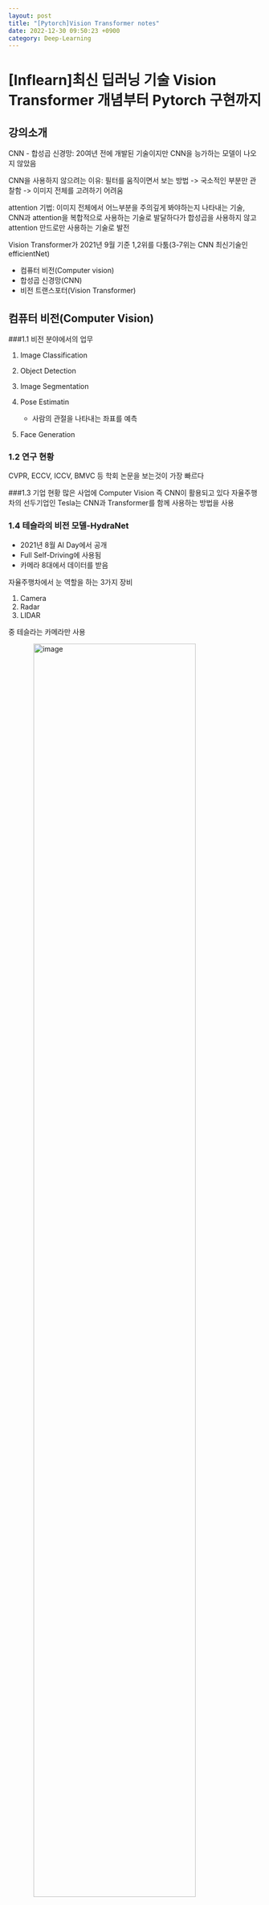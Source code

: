 ```yaml
---
layout: post
title: "[Pytorch]Vision Transformer notes"
date: 2022-12-30 09:50:23 +0900
category: Deep-Learning
---
```

# [Inflearn]최신 딥러닝 기술 Vision Transformer 개념부터 Pytorch 구현까지


## 강의소개
CNN - 합성곱 신경망: 20여년 전에 개발된 기술이지만 CNN을 능가하는 모델이 나오지 않았음

CNN을 사용하지 않으려는 이유: 필터를 움직이면서 보는 방법 -> 국소적인 부분만 관찰함 -> 이미지 전체를 고려하기 어려움 

attention 기법: 이미지 전체에서 어느부분을 주의깊게 봐야하는지 나타내는 기술, CNN과 attention을 복합적으로 사용하는 기술로 발달하다가 합성곱을 사용하지 않고 attention 만드로만 사용하는 기술로 발전

Vision Transformer가 2021년 9월 기준 1,2위를 다툼(3-7위는 CNN 최신기술인 efficientNet)

- 컴퓨터 비전(Computer vision)
- 합성곱 신경망(CNN)
- 비전 트랜스포터(Vision Transformer)

## 컴퓨터 비전(Computer Vision)

###1.1 비전 분야에서의 업무
1. Image Classification
2. Object Detection
3. Image Segmentation
4. Pose Estimatin

	- 사람의 관절을 나타내는 좌표를 예측
	
5.  Face Generation

### 1.2 연구 현황
CVPR, ECCV, ICCV, BMVC 등 학회 논문을 보는것이 가장 빠르다

###1.3 기업 현황
많은 사업에 Computer Vision 즉 CNN이 활용되고 있다
자율주행차의 선두기업인 Tesla는 CNN과 Transformer를 함께 사용하는 방법을 사용

### 1.4 테슬라의 비전 모델-HydraNet
- 2021년 8월 AI Day에서 공개
- Full Self-Driving에 사용됨
- 카메라 8대에서 데이터를 받음

자율주행차에서 눈 역할을 하는 3가지 장비
1. Camera
2. Radar
3. LIDAR

중 테슬라는 카메라만 사용

<img width="80%" alt="image" src="https://user-images.githubusercontent.com/99532836/210026343-bdc026ce-389d-4874-a38e-0d782d230c83.png" style="display:block; margin-left:auto; margin-right: auto;">

장점
1. 하나의 백보드를 사용하기 떄문에 효율적
2. Head마다 떼서 Tuning이 가능함
3. 멀티스킬 피쳐부분에서 별도 저장이 가능

왜 이미지 처리에 Transformer을 사용하였는가?
동일한 물체를 찍더라도 카메라 위치에 따라 다르게 보임
->이미지 스페이스에서 위치를 나타내는 포지셔널 임베디드 메트릭스를 사용

- CNNs + Transformer

## 합성곱 신경망(CNN)

### 2.1 합성곱 신경망
- AlexNet(2012)
- VGGNet(2014)
- ResNet(2015)
- DenseNet(2016)
- NasNet(2018)
- EfficientNet(2020)

EfficientNet: Rethinking Model Scaling for Convolutionla Neural Networks

<img width="80%" alt="image" src="https://user-images.githubusercontent.com/99532836/210166435-3ef32ad7-be57-4a29-9fdf-88e1202ba853.png" style="display:block; margin-left:auto; margin-right: auto;">

CNN을 배제하려는 이유
한번 연산시 국소적인 부분 기준으로 봄
깊은 신경망을 통해 node간의 관계를 볼 수 있음 (관계를 넓게 보려고 할 수록 layer가 많이 필요함)
국소적인 메커니즘이 전체를 봐야 할 때는 단점이 됨

## 어텐션 기법 - 키, 쿼리, 밸류는 무엇인가?
### 2.2 Attention
Attention 기법으로 CNN을 개선하는 방법

전체 픽셀에 대해서 각 픽셀에 대한 중요도를 곱하는 방식이 기본 (가중치)

#### 키, 쿼리, 밸류
- transformer또한 이 기반을 사용함 
- 파이썬 dictionary의 키 밸류와 유사함
- query : 데이터베이스 쿼리와 유사

<img width="80%" alt="image" src="https://user-images.githubusercontent.com/99532836/210167126-eb403cb8-2087-4379-b3c2-76ae44612a5a.png" style="display:block; margin-left:auto; margin-right: auto;">

Attention
- NLP 분야에서 활발히 쓰임
- BERT, GPT-3 모델이 대표적

## 비전 트랜스포머(Vit)
### 3.1 Transformer

자연어 처리의 역사를 보면 여태 주축을 이룬 모델들은 lstm 기반 모델들이었다

lstm
- sequence 형태의 데이터를 받아 처리
-> 순서를 고려하여 처리
-> 하지만 단어들의 관계가 순차적이지 않기 때문에 한계가 있음
-> 초반 스텝에서 번역이 잘못되면 다음 번역에도 영향을 미친다는것이 단점

따라서 CNN, RNN등을 사용하지 않는 attention 기법이 주목을 받음

<img width="50%" alt="image" src="https://user-images.githubusercontent.com/99532836/210197245-3f854802-2116-49cf-8d7e-0b422285e65c.png" style="display:block; margin-left:auto; margin-right: auto;">

Input을 처리하는 Encoder와 Output을 처리하는 Decoder로 구성됨

ex) "I am a student" 의 문장이들어간다면
LSTM의 경우에는 각 단어를 Sequence로 나뉘어 개별로 들어가겠지만 Transformer의 경우 각 벡터들의 모음이 통째로 한꺼번에 매트릭스 형태로 들어감

Input Embedding을 통해 적절한 크기로 바꾸어줌

단어 수 만큼의 벡터들에서 -> 정해진 크기인 값들로 변환된 값 + Positional Encoding을 통해 위치값(가중치도 가능)

Multi-lead Attention: 학습에 따라서 Attention들이 같은 것을 보더라도 다른 관점에서 보기 위함

들어온 데이터의 크기와 내보내는 데이터의 크기가 같다 -> 여러 층의 Layer 사용 가능(실제로  논문에서는 6번 과정을 반복함)

### Input Embedding이란?

Input Embedding은 Input에 입력된 데이터를 컴퓨터가 이해할 수 있도록 행렬 값으로 바꾸어 준다.

<img width="80%" alt="image" src="https://user-images.githubusercontent.com/99532836/210688046-d5d83dd7-05d7-453b-b8bf-394dd82b004a.png"style="display:block; margin-left:auto; margin-right: auto;">

예를 들어 설명하자면, “This is my car” 라는 문장이 주어졌을 때, 문장을 구성하는 각각의 단어는 그에 상응하는 인덱스 값에 매칭이 되고, 이 인덱스 값들은 Input Embedding에 전달된다.

이때 각각의 단어 인덱스들은 저마다 다른 벡터값을 지니고 있다.(그림에서는 이해하기 쉽게 임베딩 크기를 4로 했지만 실제 논문 상 임베딩 크기는 512이다.) 이때 각각의 벡터 차원은 해당 단어의 피처 값을 가지고 있고, 서로 다른 단어의 피처 값이 유사할 수록 벡터공간의 임베딩 벡터는 점점 가까워질 것이다. 

위 그림을 예를 들어 설명하자면, car와 this 두 단어의 벡터 값을 벡터공간에 나타냈을 때, 서로 다른 두 단어가 공유하는 피처값이 존재하고 문맥상 유사도가 높다면, 임베딩 벡터값은 점점 가까워질 것이다. 반면에 zombie의 경우, 공유하는 피처값이 없고 문맥상 유사도도 낮아서 임베딩 벡터값은 가까워지지 않는다.

<img width="80%" alt="image" src="https://user-images.githubusercontent.com/99532836/210692074-cbc6c127-993a-45f9-b4c0-40a1696df353.png" style="display:block; margin-left:auto; margin-right: auto;">   

이처럼 임베딩 레이어는 Input 인덱스 값들을 받아서 이를 각각의 단어 임베딩 벡터값으로 바꿔준다. 그후 단어 임베딩 벡터값에 Positional Encoding의 벡터값을 더하는 연산을 하게 되는데, 그 전에 트랜스포머의 특징이 무엇이고, 따라서 Positional Embedding 값이 왜 필요한지에 대해 설명하고자 한다.

### Transformer 특징: Sequential? Parallel? 
트랜스포머 이전에는 RNN과 LSTM으로 구성된 방법들이 주로 사용되었는데, 이들은 순차적으로 문장을 처리하는 특징을 지니고 있다. 즉 Input에 입력되는 순서대로 RNN 또는 LSTM 모델 내에서 처리가 되는 방식을 말한다. 다시 말해 앞의 연산이 끝나야 뒤의 연산을 진행할 수 있다. 따라서 계산 유닛이 많아도 한번에 1개씩 처리가 된다. 이 경우 발생하는 문제는 연산 속도가 매우 느리다는 점이다.  


하지만 RNN이나 LSTM과는 다르게, 트랜스포머의 경우 입력되는 문장을 순차적으로 처리하지 않는다. 대신 트랜스포머는 입력된 문장을 병렬로 한번에 처리한다는 특징을 지니고 있다.  

따라서 트랜스포머처럼 병렬로 값을 처리하면 연산을 훨씬 더 빠르게 수행할 수 있다. 하지만 단어의 위치(순서)를 알 수 없다는 문제가 발생한다. 이 문제를 해결하기 위해 논문에서 Positional Encoding을 제안한다. 

### Positional Encoding 

앞에서 간단하게 언급한 것처럼 트랜스포머는 입력된 데이터를 한번에 병렬로 처리해서 속도가 빠르다는 장점이 있다. 하지만 RNN과 LSTM과 다르게 트랜스포머는 입력 순서가 단어 순서에 대한 정보를 보장하지 않는다. 다시 말하면, 트랜스포머의 경우 시퀀스가 한번에 병렬로 입력되기에 단어 순서에 대한 정보가 사라진다. 따라서 단어 위치 정보를 별도로 넣어줘야 한다. 그렇다면 단어의 위치 정보는 왜 중요하고, 논문에서는 이 문제를 Postional Encoding으로 어떻게 해결하고 있을까? 

#### 단어의 위치 정보가 중요한 이유  

위 두 문장을 해석해보면, 1번 문장은 “지난 토플시험에서 95점을 못 받았지만, 박사과정에 입학할 수 있었다”이고, 2번 문장은 “지난 토플 시험에서 95점을 받았지만, 박사과정에 입학하지 못했다"가 된다. NOT의 위치 차이로 인해 두 문장의 뜻이 완전히 달라져버렸다. 이와 같이 문장 내의 정확한 단어 위치를 알 수 없다면 문장의 뜻이 완전히 달라지는 문제가 발생할 수 밖에 없다.  

따라서 그림과 같이 각각의 단어 벡터에 Positional Encoding을 통해 얻은 위치정보를 더해줘야 된다. 이때 반드시 지켜야 될 규칙 두 가지가 있다. 

1. 모든 위치값은 시퀀스의 길이나 Input에 관계없이 동일한 식별자를 가져야 한다. 따라서 시퀀스가 변경되더라도 위치 임베딩은 동일하게 유지될 수 있다.  
2. 모든 위치값은 너무 크면 안된다. 위치값이 너무 커져버리면, 단어 간의 상관관계 및 의미를 유추할 수 있는 의미정보 값이 상대적으로 작아지게 되고, Attention layer에서 제대로 학습 및 훈련이 되지 않을 수 있다.  

#### 위치 벡터를 얻는 두 가지 방법과 문제점 

위치 벡터를 부여하는 방법으로는 다음과 같이 간단한 두 가지 방법을 떠올릴 수 있다. 

1. 첫 번째 토큰에는 1, 두 번째 토큰은 2, 세 번째 토큰은 3… 등등 시퀀스 크기에 비례해서 일정하게 커지는 정수값을 부과할 수 있다.  
	- 하지만 그림과 같이 위치 정보 값이 급격히 커지면 단어 벡터와 더했을 때, 단어보다 위치 정보가 지배적이라 단어의 의미가 훼손될 수 있다. 즉 이와같은 경우, 시퀀스 길이가 커질 수록 위치 벡터 값 또한 점점 커진다는 문제점이 있고, 위치 벡터가 특정한 범위를 갖고 있지 않아서 모델의 일반화 역시 불가능해진다. 
2. 첫 번째 토큰에는 0, 마지막 토큰은 1을 부과하고, 그 사이를 (1/단어수)로 나누어 나온 값(normalizatoin)을 적용해 볼 수 있다.  
	- 하지만 이 경우 같은 시퀀스 길이에 따라서 같은 위치 정보에 해당하는 위치 벡터값이 달라질 수 있고, 시퀀스의 총 길이도 알 수 없다. 바로 옆에 위치한 토큰들 간의 차이(단어 레이블 간의 차이) 역시 달라지는 문제점이 존재한다. 
	- 따라서 앞서 언급한 것처럼 단어 의미정보가 변질되지 않도록 위치 벡터값이 너무 커서도 안되고, 같은 위치의 토큰은 항상 같은 위치 벡터값을 가지고 있어야 한다. 

#### Positional Encoding을 위한 Sine & Cosine 함수  
이 두 가지 규칙을 지키면서 위치 벡터를 부과하는 방법에는 sine & cosine 함수가 있다.  그런데 정말 sine & cosine 함수가 positional encoding의 모든 조건에 딱 맞아 떨어질까?  

1. 의미정보가 변질되지 않도록 위치 벡터값이 너무 크면 안된다. → sine & cosinee 함수는 -1 ~ 1 사이를 반복하는 주기함수이다. 즉 1을 초과하지 않고 -1 미만으로 떨어지지 않으므로 값이 너무 커지지 않는 조건을 만족 시킨다. 
2. sine & cosine 함수 외에도 일정 구간 내에 있는 함수로는 Sigmoid 함수가 있다. 그런데 왜 sine & cosine 함수를 선택했을까? sine & cosine 함수는 앞서 언급한 것처럼 주기함수이기 때문이다.  
	- → Simoid 함수의 경우, 긴 문장의 시퀀스가 주어진 경우, 위치 벡터값의 차가 미미해지는 문제가 발생할 수 있다. 하지만 sine & cosine 함수의 경우 -1 ~ 1 사이를 주기적으로 반복하기에 긴 문장의 시퀀스가 주어진다 해도, 위치 벡터값의 차가 작지 않게 된다. 
3. 같은 위치의 토큰은 항상 같은 위치 벡터값을 가지고 있어야 한다. 하지만 서로 다른 위치의 토큰은 위치 벡터값이 서로 달라야 한다. 문제는 -1 ~ 1 사이를 반복하는 주기함수기 때문에 토큰들의 위치 벡터값이 같은 경우가 생길 수 있다.  

	예를 들어 아래 그림과 같이 Sine 함수가 주어진다면 1 번째 토큰(position 0)과 9 번째 토큰(position 9)의 경우, 위치 벡터값이 같아지는 문제가 발생한다.   
	
	→ 하지만 여기서 우리가 놓치지 말아야 될 positional encoding의 또 다른 특징이 있다.  
	
	- positional encoding은 스칼라값이 아닌 벡터값으로 단어 벡터와 같은 차원을 지닌 벡터값이다.  
	
	<img width="696" alt="image" src="https://user-images.githubusercontent.com/99532836/211133742-35bad937-a12a-4f6d-b166-51eb5419b3e8.png">
	
	따라서 위치 벡터값이 같아지는 문제를 해결하기 위해, 다양한 주기의 sine & cosine 함수를 동시에 사용한다. 하나의 위치 벡터가 4개의 차원으로 표현된다면, 각 요소는 서로 다른 4개의 주기를 갖게 되기 때문에 서로 겹치지 않는다. (물론 모든 주기의 공배수만큼 지난 위치는 겹칠 수 있겠지만, 그 정도면 이미 대부분의 단어 위치를 표현할 수 있다.) 즉 단어 벡터는 각각의 차원마다 서로 다른 위치 벡터값을 가지게 된다.   
	
	위 그림처럼 첫 번째 차원의 벡터값들의 차이가 크지 않다면, 단어 벡터의 다음 차원에도 벡터값을 부여하면 된다. 이때 동일한 sine 값을 사용하게 되면, 벡터들 간의 차가 크지 않게 되므로, cosine 값을 사용한다. 하지만 두 번째 차원의 벡터값들 역시 그 차가 크지 않다면, 서로 다른 단어 벡터 간의 위치 정보 차이가 미미하게 된다. 이 경우 cosine의 frequency를 이전 sine 함수보다 크게 주면되고, 마지막 차원의 벡터값이 채워질 때까지 서로 다른 frequency를 가진 sine & cosine을 번갈아가며 계산하다 보면 결과적으로 충분히 서로 다른 positional encoding 값을 지니게 된다. 이를 수식으로 표현하면 아래와 같다.(이때 pos는 position, i는 차원을 의미한다.)  
	
### Input Embedding과 Positional Encoding 간의 연산 #### Concatenate 대신에 Summation 연산을 사용했을까? 
위 과정을 통해 얻게 된 단어 벡터와 위치 벡터값은 다음 레이어로 가기 전에 연산과정 Summation을 거친다. 여기서 왜  Concatenate이 아닌 Summation 연산을 사용했을까? 

<img width="665" alt="image" src="https://user-images.githubusercontent.com/99532836/210906568-232169d5-126b-42c1-a620-368cae9aff0c.png">

위 그림은 Concatenate을 사용한 경우이다. Concatenate를 사용하면 단어 의미 정보를 포함하고 있는 단어 벡터 뒤에 위치 정보를 포함하는 positional embedding이 연결된다. 이 경우 단어의 의미 정보는 자체 차원 공간을 갖게 되고, 위치 정보 역시 자체 차원 공간을 갖으며, 직교성질(orthogonal)에 의해 둘은 서로 전혀 관계없는 공간에 있게 된다.  

이러한 Concatenate가 주는 이점은 정보가 뒤섞이는 혼란을 피할 수 있게 해주지만, 메모리, 파라미터, 런타임 등과 관련된 비용 문제가 발생한다.  

Summation을 사용한다면, 단어 의미 정보와 위치 정보 간의 균형을 잘 맞출 수 있다. 즉 모델이 위치 정보를 적절하게 가지게 되고 동시에 단어 의미 정보 역시 충분히 강력하게 유지되어 벡터 공간에서 단어 의미 정보와 위치 정보 간의 거리가 적절해진다. 하지만 Summation의 경우, 정보가 뒤섞이는 문제가 발생할 수 있다. 따라서 모델이 매우 크고 GPU 등의 성능이 좋고 비용 문제가 발생하지 않다면 Concatenate을 사용해도 무관하다. 

트랜스포머 논문이 처음 발표됐던 2017년도만 해도 GPU 등 컴퓨팅 파워가 지금만큼 좋지 않았다. 따라서 당시 저자들이 Concatenate 대신 Summation을 단어 벡터와 위치 벡터 간의 연산으로 선택했다고 생각된다. 

#### 참고자료 
1. Ashish Vaswani et al. “Attention is All You Need”, NIPS 2017 
2. Dzmitry Bahdanau et al. “Neural Machine Translation by Jointly Leraing to Align and Translate”, ICLR 2015 
3. Minh-Thang Luong et al. “Effective Approaches to Attention-based Neural Machine Translation”, EMNLP 2015 
4. Jay Alammar, “The Illustrated Transformer”, Blog 
5. Lil’Log, “The Transformer Family”, Blog 
6. AI Coffee Break with Letitia, “Positional embeddings in transformers”, Youtube

https://www.blossominkyung.com/deeplearning/transfomer-positional-encoding